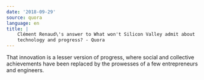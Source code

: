 ```yaml
---
date: '2018-09-29'
source: quora
language: en
title: |
    Clément Renaud\'s answer to What won't Silicon Valley admit about
    technology and progress? - Quora
---
```


That innovation is a lesser version of progress, where social and
collective achievements have been replaced by the prowesses of a few
entrepreneurs and engineers.
